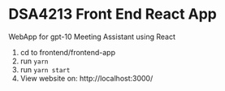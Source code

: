# DSA4213 Front End React App
WebApp for gpt-10 Meeting Assistant using React
1. cd to frontend/frontend-app
2. run `yarn`
3. run `yarn start` 
4. View website on: http://localhost:3000/
